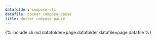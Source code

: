 ```yaml
---
datafolder: compose-cli
datafile: docker_compose_pause
title: docker compose pause
---
```

<!--
Sorry, but the contents of this page are automatically generated from
Docker's source code. If you want to suggest a change to the text that appears
here, you'll need to find the string by searching this repo:
https://github.com/docker/compose-cli
-->
{% include cli.md datafolder=page.datafolder datafile=page.datafile %}
